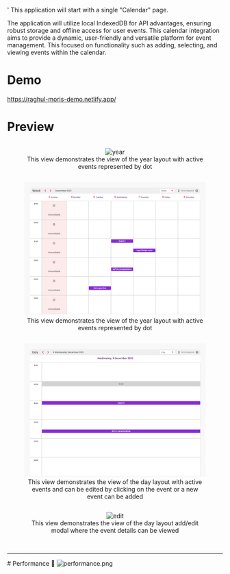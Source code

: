 '
This application will start with a single "Calendar" page.

The application will utilize local IndexedDB for API advantages, ensuring robust storage and offline access for user events. This calendar integration aims to provide a dynamic, user-friendly and versatile platform for event management. This focused on functionality such as adding, selecting, and viewing events within the calendar.

# Demo

https://raghul-moris-demo.netlify.app/

# Preview
<figure style=" display: inline-block;text-align: center;">
<img src="https://github.com/RaghulXander/calendar-dashboard/assets/32994803/84c12ac4-1045-4fe3-9320-03ebbfd76541" alt="year" />

<figcaption style="text-align=center">This view demonstrates the view of the year layout with active events represented by dot</figcaption>
</figure>
<br/>
<figure style=" display: inline-block;text-align: center;">
<img src="https://github.com/RaghulXander/calendar-dashboard/blob/deployment/preview/week-3.png" alt="week" />
<figcaption style="text-align=center">This view demonstrates the view of the year layout with active events represented by dot</figcaption>
</figure>

<br/>
<figure style=" display: inline-block;text-align: center;">
<img src="https://github.com/RaghulXander/calendar-dashboard/blob/deployment/preview/day.png" alt="day" />
<figcaption style="text-align=center">This view demonstrates the view of the day layout with active events and can be edited by clicking on the event or a new event can be added</figcaption>
</figure>

<br/>
<figure style=" display: inline-block;text-align: center;">
<img src="https://github.com/RaghulXander/calendar-dashboard/blob/deployment/preview/day-edit.png" alt="edit" />
<figcaption style="text-align=center">This view demonstrates the view of the day layout add/edit modal where the event details can be viewed</figcaption>
</figure>
<br/>
<br/>
<hr/>
# Performance 🎉
<img src="https://github.com/RaghulXander/calendar-dashboard/blob/deployment/preview/performance.png" alt="performance.png" />

